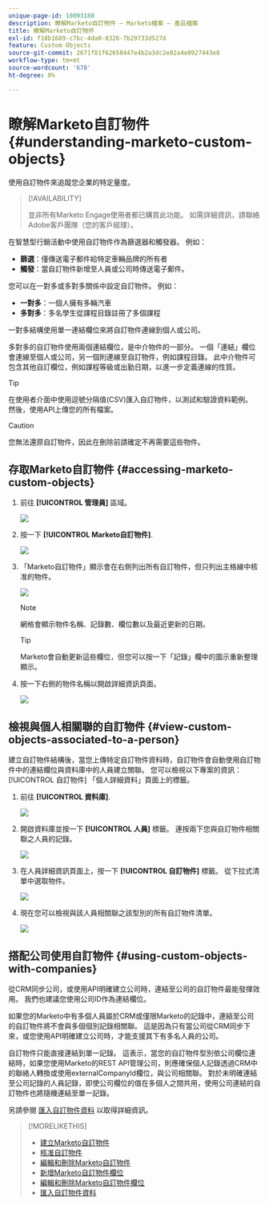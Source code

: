 ```yaml
---
unique-page-id: 10093188
description: 瞭解Marketo自訂物件 — Marketo檔案 — 產品檔案
title: 瞭解Marketo自訂物件
exl-id: f18b1689-c7bc-4da0-8326-7b29733d527d
feature: Custom Objects
source-git-commit: 2671f81f62658447e4b2a3dc2e02a4e0927443e8
workflow-type: tm+mt
source-wordcount: '678'
ht-degree: 0%

---
```


# 瞭解Marketo自訂物件 {#understanding-marketo-custom-objects}

使用自訂物件來追蹤您企業的特定量度。

>[!AVAILABILITY]
>
>並非所有Marketo Engage使用者都已購買此功能。 如需詳細資訊，請聯絡Adobe客戶團隊（您的客戶經理）。

在智慧型行銷活動中使用自訂物件作為篩選器和觸發器。 例如：

* **篩選**：僅傳送電子郵件給特定車輛品牌的所有者
* **觸發**：當自訂物件新增至人員或公司時傳送電子郵件。

您可以在一對多或多對多關係中設定自訂物件。 例如：

* **一對多**：一個人擁有多輛汽車
* **多對多**：多名學生從課程目錄註冊了多個課程

一對多結構使用單一連結欄位來將自訂物件連線到個人或公司。

多對多的自訂物件使用兩個連結欄位，是中介物件的一部分。 一個「連結」欄位會連線至個人或公司，另一個則連線至自訂物件，例如課程目錄。 此中介物件可包含其他自訂欄位，例如課程等級或出勤日期，以進一步定義連線的性質。

>[!TIP]
>
>在使用者介面中使用逗號分隔值(CSV)匯入自訂物件，以測試和驗證資料範例。 然後，使用API上傳您的所有檔案。

>[!CAUTION]
>
>您無法還原自訂物件，因此在刪除前請確定不再需要這些物件。

## 存取Marketo自訂物件 {#accessing-marketo-custom-objects}

1. 前往 **[!UICONTROL 管理員]** 區域。

   ![](assets/understanding-marketo-custom-objects-1.png)

1. 按一下 **[!UICONTROL Marketo自訂物件]**.

   ![](assets/understanding-marketo-custom-objects-2.png)

1. 「Marketo自訂物件」顯示會在右側列出所有自訂物件，但只列出主格線中核准的物件。

   ![](assets/understanding-marketo-custom-objects-3.png)

   >[!NOTE]
   >
   >網格會顯示物件名稱、記錄數、欄位數以及最近更新的日期。

   >[!TIP]
   >
   >Marketo會自動更新這些欄位，但您可以按一下「記錄」欄中的圖示重新整理顯示。

1. 按一下右側的物件名稱以開啟詳細資訊頁面。

   ![](assets/understanding-marketo-custom-objects-4.png)

## 檢視與個人相關聯的自訂物件 {#view-custom-objects-associated-to-a-person}

建立自訂物件結構後，當您上傳特定自訂物件資料時，自訂物件會自動使用自訂物件中的連結欄位與資料庫中的人員建立關聯。 您可以檢視以下專案的資訊： [!UICONTROL 自訂物件] 「個人詳細資料」頁面上的標籤。

1. 前往 **[!UICONTROL 資料庫]**.

   ![](assets/understanding-marketo-custom-objects-5.png)

1. 開啟資料庫並按一下 **[!UICONTROL 人員]** 標籤。 連按兩下您與自訂物件相關聯之人員的記錄。

   ![](assets/understanding-marketo-custom-objects-6.png)

1. 在人員詳細資訊頁面上，按一下 **[!UICONTROL 自訂物件]** 標籤。 從下拉式清單中選取物件。

   ![](assets/understanding-marketo-custom-objects-7.png)

1. 現在您可以檢視與該人員相關聯之該型別的所有自訂物件清單。

   ![](assets/understanding-marketo-custom-objects-8.png)

## 搭配公司使用自訂物件 {#using-custom-objects-with-companies}

從CRM同步公司，或使用API明確建立公司時，連結至公司的自訂物件最能發揮效用。 我們也建議您使用公司ID作為連結欄位。

如果您的Marketo中有多個人員屬於CRM或僅限Marketo的記錄中，連結至公司的自訂物件將不會與多個個別記錄相關聯。 這是因為只有當公司從CRM同步下來，或您使用API明確建立公司時，才能支援其下有多名人員的公司。

自訂物件只能直接連結到單一記錄。 這表示，當您的自訂物件型別依公司欄位連結時，如果您使用Marketo的REST API管理公司，則應確保個人記錄透過CRM中的聯絡人轉換或使用externalCompanyId欄位，與公司相關聯。 對於未明確連結至公司記錄的人員記錄，即使公司欄位的值在多個人之間共用，使用公司連結的自訂物件也將隨機連結至單一記錄。

另請參閱 [匯入自訂物件資料](/help/marketo/product-docs/administration/marketo-custom-objects/import-custom-object-data.md) 以取得詳細資訊。

>[!MORELIKETHIS]
>
>* [建立Marketo自訂物件](/help/marketo/product-docs/administration/marketo-custom-objects/create-marketo-custom-objects.md)
>* [核准自訂物件](/help/marketo/product-docs/administration/marketo-custom-objects/approve-a-custom-object.md)
>* [編輯和刪除Marketo自訂物件](/help/marketo/product-docs/administration/marketo-custom-objects/edit-and-delete-a-marketo-custom-object.md)
>* [新增Marketo自訂物件欄位](/help/marketo/product-docs/administration/marketo-custom-objects/add-marketo-custom-object-fields.md)
>* [編輯和刪除Marketo自訂物件欄位](/help/marketo/product-docs/administration/marketo-custom-objects/edit-and-delete-marketo-custom-object-fields.md)
>* [匯入自訂物件資料](/help/marketo/product-docs/administration/marketo-custom-objects/import-custom-object-data.md)
